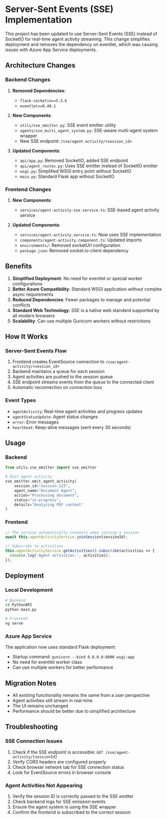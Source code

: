 # Server-Sent Events (SSE) Implementation

This project has been updated to use Server-Sent Events (SSE) instead of SocketIO for real-time agent activity streaming. This change simplifies deployment and removes the dependency on eventlet, which was causing issues with Azure App Service deployments.

## Architecture Changes

### Backend Changes
1. **Removed Dependencies**:
   - `flask-socketio==5.3.6`
   - `eventlet==0.40.1`

2. **New Components**:
   - `utils/sse_emitter.py`: SSE event emitter utility
   - `agents/sse_multi_agent_system.py`: SSE-aware multi-agent system wrapper
   - New SSE endpoint: `/sse/agent-activity/<session_id>`

3. **Updated Components**:
   - `api/app.py`: Removed SocketIO, added SSE endpoint
   - `api/agent_routes.py`: Uses SSE emitter instead of SocketIO emitter
   - `wsgi.py`: Simplified WSGI entry point without SocketIO
   - `main.py`: Standard Flask app without SocketIO

### Frontend Changes
1. **New Components**:
   - `services/agent-activity-sse.service.ts`: SSE-based agent activity service

2. **Updated Components**:
   - `services/agent-activity.service.ts`: Now uses SSE implementation
   - `components/agent-activity.component.ts`: Updated imports
   - `environments/`: Removed socketUrl configuration
   - `package.json`: Removed socket.io-client dependency

## Benefits

1. **Simplified Deployment**: No need for eventlet or special worker configurations
2. **Better Azure Compatibility**: Standard WSGI application without complex async requirements
3. **Reduced Dependencies**: Fewer packages to manage and potential conflicts
4. **Standard Web Technology**: SSE is a native web standard supported by all modern browsers
5. **Scalability**: Can use multiple Gunicorn workers without restrictions

## How It Works

### Server-Sent Events Flow
1. Frontend creates EventSource connection to `/sse/agent-activity/<session_id>`
2. Backend maintains a queue for each session
3. Agent activities are pushed to the session queue
4. SSE endpoint streams events from the queue to the connected client
5. Automatic reconnection on connection loss

### Event Types
- `agentActivity`: Real-time agent activities and progress updates
- `agentStatusUpdate`: Agent status changes
- `error`: Error messages
- `heartbeat`: Keep-alive messages (sent every 30 seconds)

## Usage

### Backend
```python
from utils.sse_emitter import sse_emitter

# Emit agent activity
sse_emitter.emit_agent_activity(
    session_id="session-123",
    agent_name="Document Agent",
    action="Processing document",
    status="in-progress",
    details="Analyzing PDF content"
)
```

### Frontend
```typescript
// The service automatically connects when joining a session
await this.agentActivityService.joinSession(sessionId);

// Subscribe to activities
this.agentActivityService.getActivities().subscribe(activities => {
  console.log('Agent activities:', activities);
});
```

## Deployment

### Local Development
```bash
# Backend
cd PythonAPI
python main.py

# Frontend
ng serve
```

### Azure App Service
The application now uses standard Flask deployment:
- Startup command: `gunicorn --bind 0.0.0.0:8000 wsgi:app`
- No need for eventlet worker class
- Can use multiple workers for better performance

## Migration Notes

- All existing functionality remains the same from a user perspective
- Agent activities still stream in real-time
- The UI remains unchanged
- Performance should be better due to simplified architecture

## Troubleshooting

### SSE Connection Issues
1. Check if the SSE endpoint is accessible: `GET /sse/agent-activity/{sessionId}`
2. Verify CORS headers are configured properly
3. Check browser network tab for SSE connection status
4. Look for EventSource errors in browser console

### Agent Activities Not Appearing
1. Verify the session ID is correctly passed to the SSE emitter
2. Check backend logs for SSE emission events
3. Ensure the agent system is using the SSE wrapper
4. Confirm the frontend is subscribed to the correct session
